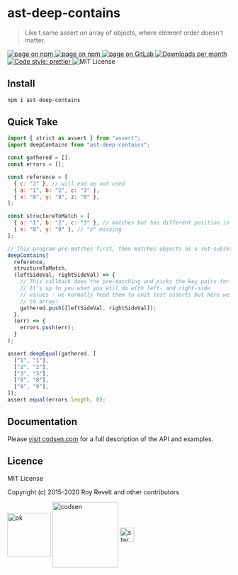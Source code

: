 # ast-deep-contains

> Like t.same assert on array of objects, where element order doesn't matter.

<div class="package-badges">
  <a href="https://www.npmjs.com/package/ast-deep-contains" rel="nofollow noreferrer noopener">
    <img src="https://img.shields.io/badge/-npm-blue?style=flat-square" alt="page on npm">
  </a>
  <a href="https://codsen.com/os/ast-deep-contains" rel="nofollow noreferrer noopener">
    <img src="https://img.shields.io/badge/-Codsen-blue?style=flat-square" alt="page on npm">
  </a>
  <a href="https://gitlab.com/codsen/codsen/tree/master/packages/ast-deep-contains" rel="nofollow noreferrer noopener">
    <img src="https://img.shields.io/badge/-GitLab-blue?style=flat-square" alt="page on GitLab">
  </a>
  <a href="https://npmcharts.com/compare/ast-deep-contains?interval=30" rel="nofollow noreferrer noopener" target="_blank">
    <img src="https://img.shields.io/npm/dm/ast-deep-contains.svg?style=flat-square" alt="Downloads per month">
  </a>
  <a href="https://prettier.io" rel="nofollow noreferrer noopener" target="_blank">
    <img src="https://img.shields.io/badge/code_style-prettier-brightgreen.svg?style=flat-square" alt="Code style: prettier">
  </a>
  <img src="https://img.shields.io/badge/licence-MIT-brightgreen.svg?style=flat-square" alt="MIT License">
</div>

## Install

```bash
npm i ast-deep-contains
```

## Quick Take

```js
import { strict as assert } from "assert";
import deepContains from "ast-deep-contains";

const gathered = [];
const errors = [];

const reference = [
  { c: "2" }, // will end up not used
  { a: "1", b: "2", c: "3" },
  { x: "8", y: "9", z: "0" },
];

const structureToMatch = [
  { a: "1", b: "2", c: "3" }, // matches but has different position in the source
  { x: "8", y: "9" }, // "z" missing
];

// This program pre-matches first, then matches objects as a set-subset
deepContains(
  reference,
  structureToMatch,
  (leftSideVal, rightSideVal) => {
    // This callback does the pre-matching and picks the key pairs for you.
    // It's up to you what you will do with left- and right-side
    // values - we normally feed them to unit test asserts but here we just push
    // to array:
    gathered.push([leftSideVal, rightSideVal]);
  },
  (err) => {
    errors.push(err);
  }
);

assert.deepEqual(gathered, [
  ["1", "1"],
  ["2", "2"],
  ["3", "3"],
  ["8", "8"],
  ["9", "9"],
]);
assert.equal(errors.length, 0);
```

## Documentation

Please [visit codsen.com](https://codsen.com/os/ast-deep-contains/) for a full description of the API and examples.

## Licence

MIT License

Copyright (c) 2015-2020 Roy Revelt and other contributors

<img src="https://codsen.com/images/png-codsen-ok.png" width="98" alt="ok" align="center"> <img src="https://codsen.com/images/png-codsen-1.png" width="148" alt="codsen" align="center"> <img src="https://codsen.com/images/png-codsen-star-small.png" width="32" alt="star" align="center">
